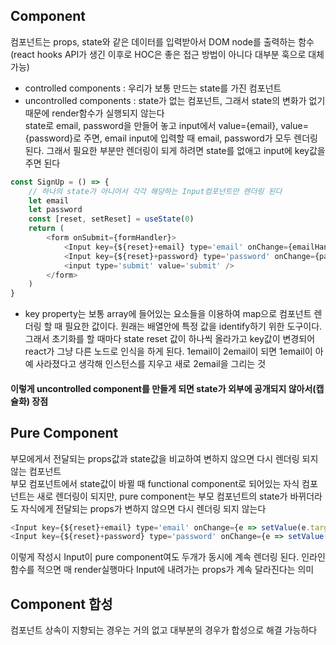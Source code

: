 ## Component
컴포넌트는 props, state와 같은 데이터를 입력받아서 DOM node를 출력하는 함수   
(react hooks API가 생긴 이후로 HOC은 좋은 접근 방법이 아니다 대부분 훅으로 대체 가능)   
- controlled components : 우리가 보통 만드는 state를 가진 컴포넌트   
- uncontrolled components : state가 없는 컴포넌트, 그래서 state의 변화가 없기 때문에 render함수가 실행되지 않는다   
state로 email, password을 만들어 놓고 input에서 value={email}, value={password}로 주면, email input에 입력할 때 email, password가 모두 렌더링 된다. 그래서 필요한 부분만 렌더링이 되게 하려면 state를 없애고 input에 key값을 주면 된다   
```javascript
const SignUp = () => {
    // 하나의 state가 아니어서 각각 해당하는 Input컴포넌트만 렌더링 된다
    let email
    let password
    const [reset, setReset] = useState(0)
    return (
        <form onSubmit={formHandler}>
            <Input key={${reset}+email} type='email' onChange={emailHandler} /> 
            <Input key={${reset}+password} type='password' onChange={passwordHandler} />
            <input type='submit' value='submit' />
        </form>
    )
}
```
- key property는 보통 array에 들어있는 요소들을 이용하여 map으로 컴포넌트 렌더링 할 때 필요한 값이다. 원래는 배열안에 특정 값을 identify하기 위한 도구이다. 그래서 초기화를 할 때마다 state reset 값이 하나씩 올라가고 key값이 변경되어 react가 그냥 다른 노드로 인식을 하게 된다. 1email이 2email이 되면 1email이 아예 사라졌다고 생각해 인스턴스를 지우고 새로 2email을 그리는 것   
#### 이렇게 uncontrolled component를 만들게 되면 state가 외부에 공개되지 않아서(캡슐화) 장점

## Pure Component
부모에게서 전달되는 props값과 state값을 비교하여 변하지 않으면 다시 렌더링 되지 않는 컴포넌트   
부모 컴포넌트에서 state값이 바뀔 때 functional component로 되어있는 자식 컴포넌트는 새로 렌더링이  되지만, pure component는 부모 컴포넌트의 state가 바뀌더라도 자식에게 전달되는 props가 변하지 않으면 다시 렌더링 되지 않는다   
```javascript
<Input key={${reset}+email} type='email' onChange={e => setValue(e.target.value)} /> 
<Input key={${reset}+password} type='password' onChange={e => setValue(e.target.value)} />
```
이렇게 작성시 Input이 pure component여도 두개가 동시에 계속 렌더링 된다. 인라인 함수를 적으면 매 render실행마다 Input에 내려가는 props가 계속 달라진다는 의미  

## Component 합성
컴포넌트 상속이 지향되는 경우는 거의 없고 대부분의 경우가 합성으로 해결 가능하다   
